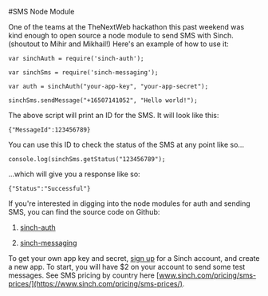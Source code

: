#SMS Node Module

One of the teams at the TheNextWeb hackathon this past weekend was kind enough to open source a node module to send SMS with Sinch. (shoutout to Mihir and Mikhail!) Here's an example of how to use it:

````
var sinchAuth = require('sinch-auth');

var sinchSms = require('sinch-messaging');

var auth = sinchAuth("your-app-key", "your-app-secret");

sinchSms.sendMessage("+16507141052", "Hello world!");
````

The above script will print an ID for the SMS. It will look like this:

	{"MessageId":123456789}

You can use this ID to check the status of the SMS at any point like so...

	console.log(sinchSms.getStatus("123456789");

...which will give you a response like so:

	{"Status":"Successful"}

If you're interested in digging into the node modules for auth and sending SMS, you can find the source code on Github:

1. [sinch-auth](https://github.com/ChewTeaYeah/sinch-auth)

2. [sinch-messaging](https://github.com/ChewTeaYeah/sinch-messaging)


To get your own app key and secret, [sign up](https://www.sinch.com/dashboard/#/signup) for a Sinch account, and create a new app. To start, you will have $2 on your account to send some test messages. See SMS pricing by country here [www.sinch.com/pricing/sms-prices/](https://www.sinch.com/pricing/sms-prices/).